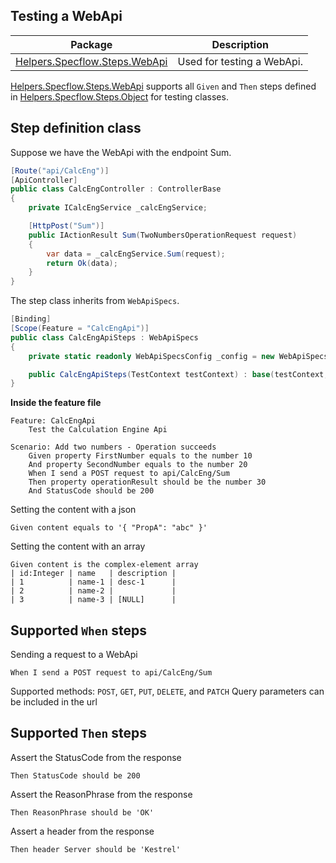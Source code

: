 Testing a WebApi
----------------

Package | Description
-|-
[Helpers.Specflow.Steps.WebApi](https://www.nuget.org/packages/Helpers.Specflow.Steps.WebApi/)| Used for testing a WebApi.

[Helpers.Specflow.Steps.WebApi](https://www.nuget.org/packages/Helpers.Specflow.Steps.WebApi/) supports all `Given` and `Then` steps defined in [Helpers.Specflow.Steps.Object](https://www.nuget.org/packages/Helpers.Specflow.Steps.Object/) for testing classes.

Step definition class
---------------------

Suppose we have the WebApi with the endpoint Sum.

```csharp
[Route("api/CalcEng")]
[ApiController]
public class CalcEngController : ControllerBase
{
    private ICalcEngService _calcEngService;

    [HttpPost("Sum")]
    public IActionResult Sum(TwoNumbersOperationRequest request)
    {
        var data = _calcEngService.Sum(request);
        return Ok(data);
    }
}
```

The step class inherits from `WebApiSpecs`.

```csharp
[Binding]
[Scope(Feature = "CalcEngApi")]
public class CalcEngApiSteps : WebApiSpecs
{
    private static readonly WebApiSpecsConfig _config = new WebApiSpecsConfig { BaseUrl = "http://localhost:5000" };

    public CalcEngApiSteps(TestContext testContext) : base(testContext, _config) { }
}

```

**Inside the feature file**

```
Feature: CalcEngApi
	Test the Calculation Engine Api
	
Scenario: Add two numbers - Operation succeeds
	Given property FirstNumber equals to the number 10
	And property SecondNumber equals to the number 20
	When I send a POST request to api/CalcEng/Sum
	Then property operationResult should be the number 30
	And StatusCode should be 200
```

Setting the content with a json
```
Given content equals to '{ "PropA": "abc" }'
```

Setting the content with an array
```
Given content is the complex-element array
| id:Integer | name   | description |
| 1          | name-1 | desc-1      |
| 2          | name-2 |             |
| 3          | name-3 | [NULL]      |
```

Supported `When` steps
----------------------

Sending a request to a WebApi
```
When I send a POST request to api/CalcEng/Sum
```

Supported methods: `POST`, `GET`, `PUT`, `DELETE`, and `PATCH`
Query parameters can be included in the url


Supported `Then` steps
----------------------

Assert the StatusCode from the response
```
Then StatusCode should be 200
```

Assert the ReasonPhrase from the response
```
Then ReasonPhrase should be 'OK'
```

Assert a header from the response
```
Then header Server should be 'Kestrel'
```